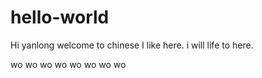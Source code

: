 # hello-world
Hi yanlong
welcome to chinese   I like here. i will life to here.

wo wo wo wo wo wo wo wo 
